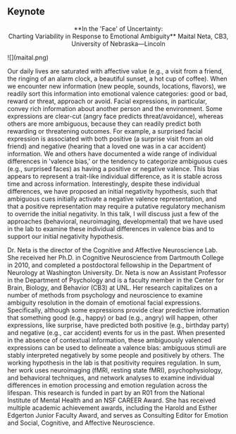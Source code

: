 ## Keynote

<p style="text-align: center;">
**In the 'Face' of Uncertainty:<br>Charting Variability in Response to Emotional Ambiguity**  
Maital Neta, CB3, University of Nebraska—Lincoln
</p>

<div class="photo">
![](maital.png)
</div>

Our daily lives are saturated with affective value (e.g., a visit from a friend,
the ringing of an alarm clock, a beautiful sunset, a hot cup of coffee).  When
we encounter new information (new people, sounds, locations, flavors), we
readily sort this information into emotional valence categories: good or bad,
reward or threat, approach or avoid.  Facial expressions, in particular, convey
rich information about another person and the environment.  Some expressions are
clear-cut (angry face predicts threat/avoidance), whereas others are more
ambiguous, because they can readily predict both rewarding or threatening
outcomes.  For example, a surprised facial expression is associated with both
positive (a surprise visit from an old friend) and negative (hearing that a
loved one was in a car accident) information.  We and others have documented a
wide range of individual differences in 'valence bias,' or the tendency to
categorize ambiguous cues (e.g., surprised faces) as having a positive or
negative valence.  This bias appears to represent a trait-like individual
difference, as it is stable across time and across information.  Interestingly,
despite these individual differences, we have proposed an initial negativity
hypothesis, such that ambiguous cues initially activate a negative valence
representation, and that a positive representation may require a putative
regulatory mechanism to override the initial negativity.  In this talk, I will
discuss just a few of the approaches (behavioral, neuroimaging, developmental)
that we have used in the lab to examine these individual differences in valence
bias and to support our initial negativity hypothesis.

Dr.&nbsp;Neta is the director of the Cognitive and Affective Neuroscience Lab.
She received her Ph.D. in Cognitive Neuroscience from Dartmouth College in 2010,
and completed a postdoctoral fellowship in the Department of Neurology at
Washington University.  Dr.&nbsp;Neta is now an Assistant Professor in the
Department of Psychology and is a faculty member in the Center for Brain,
Biology, and Behavior (CB3) at UNL.  Her research capitalizes on a number of
methods from psychology and neuroscience to examine ambiguity resolution in the
domain of emotional facial expressions.  Specifically, although some expressions
provide clear predictive information that something good (e.g., happy) or bad
(e.g., angry) will happen, other expressions, like surprise, have predicted both
positive (e.g., birthday party) and negative (e.g., car accident) events for us
in the past.  When presented in the absence of contextual information, these
ambiguously valenced expressions can be used to delineate a valence bias:
ambiguous stimuli are stably interpreted negatively by some people and
positively by others.  The working hypothesis in the lab is that positivity
requires regulation.  In sum, her work uses neuroimaging (fMRI, resting state
fMRI), psychophysiology, and behavioral techniques, and network analyses to
examine individual differences in emotion processing and emotion regulation
across the lifespan.  This research is funded in part by an R01 from the
National Institute of Mental Health and an NSF CAREER Award.  She has received
multiple academic achievement awards, including the Harold and Esther Edgerton
Junior Faculty Award, and serves as Consulting Editor for Emotion and Social,
Cognitive, and Affective Neuroscience.
